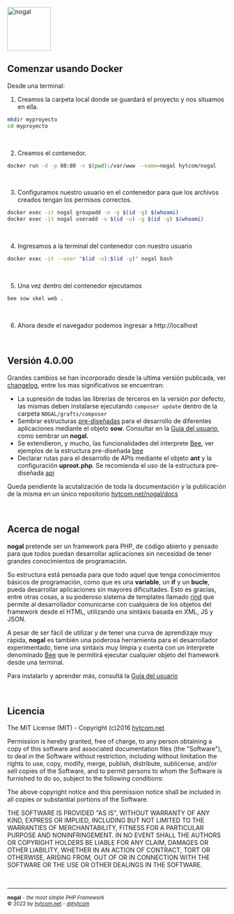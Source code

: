 <img src="https://cdn.upps.cloud/images/nogal/nogal-iso.svg" width="100" alt="nogal"/><br />

## Comenzar usando Docker
Desde una terminal:

1) Creamos la carpeta local donde se guardará el proyecto y nos situamos en ella.
```sh
mkdir myproyecto
cd myproyecto
```
&nbsp;

2) Creamos el contenedor.
```sh
docker run -d -p 80:80 -v $(pwd):/var/www --name=nogal hytcom/nogal
```
&nbsp;

3) Configuramos nuestro usuario en el contenedor para que los archivos creados tengan los permisos correctos.
```sh
docker exec -it nogal groupadd -o -g $(id -g) $(whoami)
docker exec -it nogal useradd -u $(id -u) -g $(id -g) $(whoami)
```
&nbsp;

4) Ingresamos a la terminal del contenedor con nuestro usuario
```sh
docker exec -it --user "$(id -u):$(id -g)" nogal bash
```
&nbsp;

5) Una vez dentro del contenedor ejecutamos

```sh
bee sow skel web .
```
&nbsp;

6) Ahora desde el navegador podemos ingresar a http://localhost

&nbsp;

## Versión 4.0.00
Grandes cambios se han incorporado desde la ultima versión publicada, ver [changelog](changelog.md), entre los mas significativos se encuentran:
- La supresión de todas las librerías de terceros en la versión por defecto, las mismas deben instalarse ejecutando ```composer update``` dentro de la carpeta ```NOGAL/grafts/composer```
- Sembrar estructuras [pre-diseñadas](assets/templates/structures/) para el desarrollo de diferentes aplicaciones mediante el objeto **sow**. Consultar en la [Guía del usuario](https://github.com/hytcom/wiki/tree/master/nogal), como sembrar un **nogal.**
- Se extendieron, y mucho, las funcionalidades del interprete [Bee](https://github.com/hytcom/wiki/blob/master/nogal/docs/bee.md), ver ejemplos de la estructura pre-diseñada [bee](assets/templates/structures/bee)
- Declarar rutas para el desarrollo de APIs mediante el objeto **ant** y la configuración **uproot.php**. Se recomienda el uso de la estructura pre-diseñada [api](assets/templates/structures/api)

Queda pendiente la acutalización de toda la documentación y la publicación de la misma en un único repositorio [hytcom.net/nogal/docs](https://hytcom.net/nogal/docs)

&nbsp;

## Acerca de nogal
**nogal** pretende ser un framework para PHP, de código abierto y pensado para que todos puedan desarrollar aplicaciones sin necesidad de tener grandes conocimientos de programación.

Su estructura está pensada para que todo aquel que tenga conocimientos básicos de programación, como que es una **variable**, un **if** y un **bucle**, pueda desarrollar aplicaciones sin mayores dificultades. Esto es gracias, entre otras cosas, a su poderoso sistema de templates llamado [rind](https://github.com/hytcom/wiki/tree/master/rind) que permite al desarrollador comunicarse con cualquiera de los objetos del framework desde el HTML, utilizando una sintáxis basada en XML, JS y JSON.

A pesar de ser fácil de utilizar y de tener una curva de aprendizaje muy rápida, **nogal** es también una poderosa herramienta para el desarrollador experimentado, tiene una sintáxis muy limpia y cuenta con un interprete denominado [Bee](https://github.com/hytcom/wiki/blob/master/nogal/docs/bee.md) que le permitirá ejecutar cualquier objeto del framework desde una terminal.

Para instalarlo y aprender más, consultá la [Guía del usuario](https://github.com/hytcom/wiki/tree/master/nogal)

&nbsp;

## Licencia
The MIT License (MIT) - Copyright (c)2016 [hytcom.net](https://hytcom.net/nogal)

Permission is hereby granted, free of charge, to any person obtaining a copy of
this software and associated documentation files (the "Software"), to deal in
the Software without restriction, including without limitation the rights to
use, copy, modify, merge, publish, distribute, sublicense, and/or sell copies
of the Software, and to permit persons to whom the Software is furnished to do
so, subject to the following conditions:

The above copyright notice and this permission notice shall be included in all
copies or substantial portions of the Software.

THE SOFTWARE IS PROVIDED "AS IS", WITHOUT WARRANTY OF ANY KIND, EXPRESS OR
IMPLIED, INCLUDING BUT NOT LIMITED TO THE WARRANTIES OF MERCHANTABILITY,
FITNESS FOR A PARTICULAR PURPOSE AND NONINFRINGEMENT. IN NO EVENT SHALL THE
AUTHORS OR COPYRIGHT HOLDERS BE LIABLE FOR ANY CLAIM, DAMAGES OR OTHER
LIABILITY, WHETHER IN AN ACTION OF CONTRACT, TORT OR OTHERWISE, ARISING FROM,
OUT OF OR IN CONNECTION WITH THE SOFTWARE OR THE USE OR OTHER DEALINGS IN THE
SOFTWARE.

&nbsp;
___
<sub><b>nogal</b> - <em>the most simple PHP Framework</em></sub><br />
<sup>&copy; 2022 by <a href="https://hytcom.net">hytcom.net</a> - <a href="https://github.com/hytcom">@hytcom</a></sup><br />